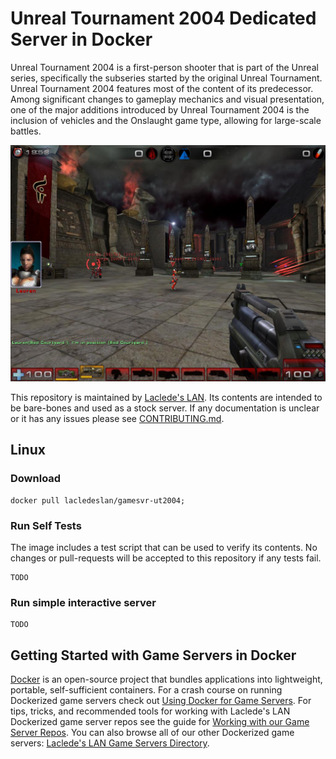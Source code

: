 # Unreal Tournament 2004 Dedicated Server in Docker

Unreal Tournament 2004 is a first-person shooter that is part of the Unreal series, specifically the subseries started by the original Unreal Tournament. Unreal Tournament 2004 features most of the content of its predecessor. Among significant changes to gameplay mechanics and visual presentation, one of the major additions introduced by Unreal Tournament 2004 is the inclusion of vehicles and the Onslaught game type, allowing for large-scale battles.

![UT2004 Screenshot](https://raw.githubusercontent.com/LacledesLAN/gamesvr-ut2004/master/.misc/screenshot1.jpg "UT2004 Screenshot")

This repository is maintained by [Laclede's LAN](https://lacledeslan.com). Its contents are intended to be bare-bones and used as a stock server. If any documentation is unclear or it has any issues please see [CONTRIBUTING.md](./CONTRIBUTING.md).

## Linux

### Download

```shell
docker pull lacledeslan/gamesvr-ut2004;
```

### Run Self Tests

The image includes a test script that can be used to verify its contents. No changes or pull-requests will be accepted to this repository if any tests fail.

```shell
TODO
```

### Run simple interactive server

```shell
TODO
```

## Getting Started with Game Servers in Docker

[Docker](https://docs.docker.com/) is an open-source project that bundles applications into lightweight, portable, self-sufficient containers. For a crash course on running Dockerized game servers check out [Using Docker for Game Servers](https://github.com/LacledesLAN/README.1ST/blob/master/GameServers/DockerAndGameServers.md). For tips, tricks, and recommended tools for working with Laclede's LAN Dockerized game server repos see the guide for [Working with our Game Server Repos](https://github.com/LacledesLAN/README.1ST/blob/master/GameServers/WorkingWithOurRepos.md). You can also browse all of our other Dockerized game servers: [Laclede's LAN Game Servers Directory](https://github.com/LacledesLAN/README.1ST/tree/master/GameServers).
